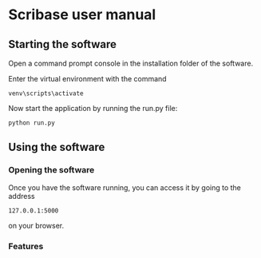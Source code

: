 # Scribase user manual

## Starting the software
Open a command prompt console in the installation folder of the software.

Enter the virtual environment with the command

`venv\scripts\activate`

Now start the application by running the run.py file:

`python run.py`



## Using the software

### Opening the software
Once you have the software running, you can access it by going to the address

`127.0.0.1:5000`

on your browser.

### Features
